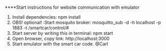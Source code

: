 ****Start instructions for website communication with emulator

1. Install dependencies: npm install
2. OBS! optional! :Start mosquito broker: mosquitto_sub -d -h localhost -p 1883 -t /smartcar/control/#
3. Start server by writing this in terminal: npm start
4. Open browser, copy link: http://localhost:3000
5. Start emulator with the smart car code. 
   @Carl 
